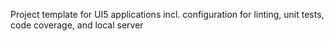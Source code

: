 Project template for UI5 applications incl. configuration for linting, unit tests, code coverage, and local server

